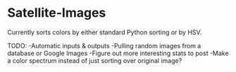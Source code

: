 # Satellite-Images

Currently sorts colors by either standard Python sorting or by HSV.

TODO:
-Automatic inputs & outputs
-Pulling random images from a database or Google Images
-Figure out more interesting stats to post
-Make a color spectrum instead of just sorting over original image?
